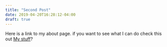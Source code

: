 ```yaml
---
title: "Second Post"
date: 2019-04-20T16:28:12-04:00
draft: true
---
```


Here is a link to my about page.  if you want to see what I can do check this out [My stuff](/about)?